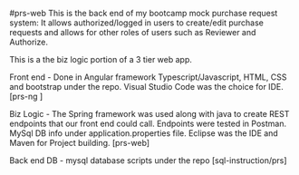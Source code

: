 #prs-web
This is the back end of my bootcamp mock purchase request system:
It allows authorized/logged in users to create/edit purchase requests and allows for other roles of users such as Reviewer and Authorize.

This is a the biz logic portion of a 3 tier web app.

Front end  - Done in Angular framework Typescript/Javascript, HTML, CSS and bootstrap under the repo. Visual Studio Code was the choice for IDE. [prs-ng ]

Biz Logic - The Spring framework was used along with java to create REST endpoints that our front end could call. Endpoints were tested in Postman. MySql DB info under application.properties file. Eclipse was the IDE and Maven for Project building. [prs-web]

Back end DB - mysql database scripts under the repo [sql-instruction/prs]
